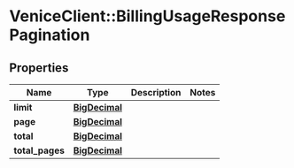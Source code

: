 # VeniceClient::BillingUsageResponsePagination

## Properties
Name | Type | Description | Notes
------------ | ------------- | ------------- | -------------
**limit** | [**BigDecimal**](BigDecimal.md) |  | 
**page** | [**BigDecimal**](BigDecimal.md) |  | 
**total** | [**BigDecimal**](BigDecimal.md) |  | 
**total_pages** | [**BigDecimal**](BigDecimal.md) |  | 

